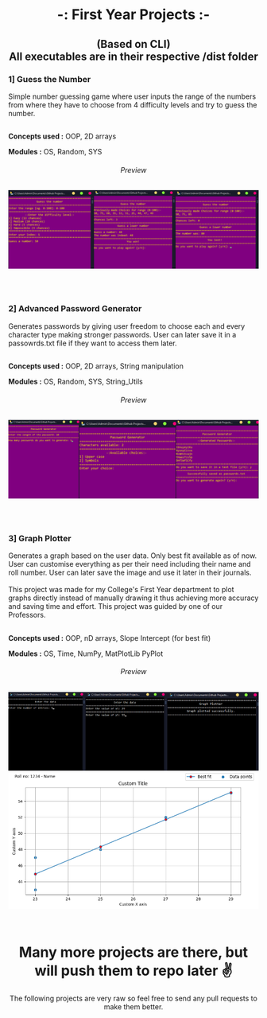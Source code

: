 <h1 align="center">-: First Year Projects :-</h1>
<h2 align="center">(Based on CLI)</br>All executables are in their respective /dist folder</h2>

<h3 align="left">1] Guess the Number</h3>
<p>Simple number guessing game where user inputs the range of the numbers from where they have to choose from 4 difficulty levels and try to guess the number.</p>
<h2></h2>
<p><strong>Concepts used :</strong> OOP, 2D arrays</p>
<p><strong>Modules :</strong> OS, Random, SYS</p>
<h6 align="center">Preview</h6>
<p>
<img align="center" src="https://raw.githubusercontent.com/Slogllykop/First_Year_Projects/main/previews/gtn_preview.png" />
</p>
&nbsp;
<h1></h1>

<h3 align="left">2] Advanced Password Generator</h3>
<p>Generates passwords by giving user freedom to choose each and every character type making stronger passwords. User can later save it in a passowrds.txt file if they want to access them later.</p>
<h2></h2>
<p><strong>Concepts used :</strong> OOP, 2D arrays, String manipulation</p>
<p><strong>Modules :</strong> OS, Random, SYS, String_Utils</p>
<h6 align="center">Preview</h6>
<p>
<img align="center" src="https://raw.githubusercontent.com/Slogllykop/First_Year_Projects/main/previews/pg_preview.png" />
</p>
&nbsp;
<h1></h1>

<h3 align="left">3] Graph Plotter</h3>
<p>Generates a graph based on the user data. Only best fit available as of now. User can customise everything as per their need including their name and roll number. User can later save the image and use it later in their journals.</br></br>This project was made for my College's First Year department to plot graphs directly instead of manually drawing it thus achieving more accuracy and saving time and effort. This project was guided by one of our Professors.</p>
<h2></h2>
<p><strong>Concepts used :</strong> OOP, nD arrays, Slope Intercept (for best fit)</p>
<p><strong>Modules :</strong> OS, Time, NumPy, MatPlotLib PyPlot</p>
<h6 align="center">Preview</h6>
<p>
<img align="center" src="https://raw.githubusercontent.com/Slogllykop/First_Year_Projects/main/previews/gp_preview.png" />
</p>
&nbsp;
<h1></h1>

<h1 align="center">Many more projects are there, but will push them to repo later ✌</h1>
<p align="center">The following projects are very raw so feel free to send any pull requests to make them better.</p>

